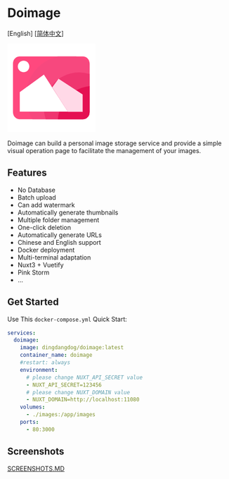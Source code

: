 # Doimage

[English]  [[简体中文](./README_ZH.md)]

![logo](./public/Doimage.png)

Doimage can build a personal image storage service and provide a simple visual operation page to facilitate the management of your images.

## Features

- No Database
- Batch upload
- Can add watermark
- Automatically generate thumbnails
- Multiple folder management
- One-click deletion
- Automatically generate URLs
- Chinese and English support
- Docker deployment
- Multi-terminal adaptation
- Nuxt3 + Vuetify
- Pink Storm
- ...

## Get Started

Use This `docker-compose.yml` Quick Start:

```yml
services:
  doimage:
    image: dingdangdog/doimage:latest
    container_name: doimage
    #restart: always
    environment:
      # please change NUXT_API_SECRET value
      - NUXT_API_SECRET=123456
      # please change NUXT_DOMAIN value
      - NUXT_DOMAIN=http://localhost:11080
    volumes:
      - ./images:/app/images
    ports:
      - 80:3000
```

## Screenshots

[SCREENSHOTS.MD](./doc/SCREENSHOTS.md)
